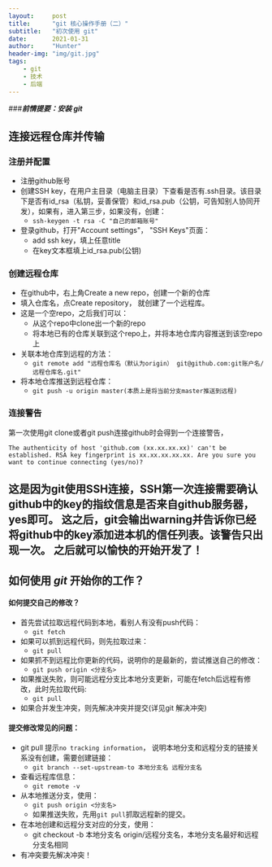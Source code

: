 ```yaml
---
layout:     post
title:      "git 核心操作手册（二）"
subtitle:   "初次使用 git"
date:       2021-01-31
author:     "Hunter"
header-img: "img/git.jpg"
tags:
    - git
    - 技术
    - 后端
---
```


###***前情提要：安装 git***
## 连接远程仓库并传输
### 注册并配置

 - 注册github账号
 - 创建SSH key，在用户主目录（电脑主目录）下查看是否有.ssh目录。该目录下是否有id_rsa（私钥，妥善保管）和id_rsa.pub（公钥，可告知别人协同开发），如果有，进入第三步，如果没有，创建：
	- `ssh-keygen -t rsa -C "自己的邮箱账号"`
 - 登录github，打开"Account settings"， "SSH Keys"页面：
	- add ssh key，填上任意title
	- 在key文本框填上id_rsa.pub(公钥)
### 创建远程仓库
 - 在github中，右上角Create a new repo，创建一个新的仓库
 - 填入仓库名，点Create repository， 就创建了一个远程库。
 - 这是一个空repo，之后我们可以：
 	- 从这个repo中clone出一个新的repo
 	- 将本地已有的仓库关联到这个repo上，并将本地仓库内容推送到该空repo上
- 关联本地仓库到远程的方法：
	- `git remote add "远程仓库名（默认为origin） git@github.com:git账户名/远程仓库名.git"`
- 将本地仓库推送到远程仓库：
	- `git push -u origin master(本质上是将当前分支master推送到远程)`
### 连接警告
第一次使用git clone或者git push连接github时会得到一个连接警告，

`The authenticity of host 'github.com (xx.xx.xx.xx)' can't be established.
RSA key fingerprint is xx.xx.xx.xx.xx.
Are you sure you want to continue connecting (yes/no)?`

这是因为git使用SSH连接，SSH第一次连接需要确认github中的key的指纹信息是否来自github服务器，yes即可。
这之后，git会输出warning并告诉你已经将github中的key添加进本机的信任列表。该警告只出现一次。
之后就可以愉快的开始开发了！
---
## 如何使用 *git* 开始你的工作？
#### 如何提交自己的修改？

 - 首先尝试拉取远程代码到本地，看别人有没有push代码：
    - `git fetch`
 - 如果可以抓到远程代码，则先拉取过来：
 	- `git pull`
  - 如果抓不到远程比你更新的代码，说明你的是最新的，尝试推送自己的修改：
      -  `git push origin <分支名> `
 - 如果推送失败，则可能远程分支比本地分支更新，可能在fetch后远程有修改，此时先拉取代码:
 	- `git pull`
- 如果合并发生冲突，则先解决冲突并提交(详见git 解决冲突)

#### 提交修改常见的问题：

 - git pull 提示`no tracking information`， 说明本地分支和远程分支的链接关系没有创建，需要创建链接：
 	- `git branch --set-upstream-to 本地分支名 远程分支名`
 - 查看远程库信息：
 	- `git remote -v`
- 从本地推送分支，使用：
	- `git push origin <分支名>`
	- 如果推送失败，先用`git pull`抓取远程新的提交。
- 在本地创建和远程分支对应的分支，使用：
	- git checkout -b 本地分支名 origin/远程分支名，本地分支名最好和远程分支名相同
- 有冲突要先解决冲突！
